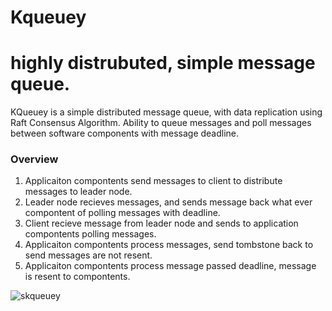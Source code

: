 # Kqueuey

# highly distrubuted, simple message queue.

 KQueuey is a simple distributed message queue, with data replication using Raft Consensus Algorithm.
 Ability to queue messages and poll messages between software components with message deadline.

### Overview
   1. Applicaiton compontents send messages to client to distribute messages to leader node.
   2. Leader node recieves messages, and sends message back what ever compontent of polling messages with deadline.
   3. Client recieve message from leader node and sends to application compontents polling messages.
   4. Applicaiton compontents process messages, send tombstone back to send messages are not resent.
   5. Applicaiton compontents process message passed deadline, message is resent to compontents.


![skqueuey](https://github.com/user-attachments/assets/efab74b1-67ac-4abe-8b21-dddf8cf2db8c)
